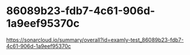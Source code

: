 # 86089b23-fdb7-4c61-906d-1a9eef95370c
https://sonarcloud.io/summary/overall?id=examly-test_86089b23-fdb7-4c61-906d-1a9eef95370c
